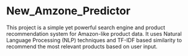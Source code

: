 # New_Amzone_Predictor
This project is a simple yet powerful search engine and product recommendation system for Amazon-like product data. It uses Natural Language Processing (NLP) techniques and TF-IDF based similarity to recommend the most relevant products based on user input.

